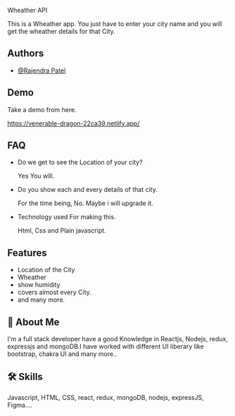 
Wheather API

This is a Wheather app. You just have to enter your city name and you will get the wheather details for that City.


## Authors

- [@Rajendra Patel](https://github.com/centauricoder01)


## Demo

Take a demo from here.

https://venerable-dragon-22ca39.netlify.app/

## FAQ

* Do we get to see the Location of your city?

   Yes You will.

* Do you show each and every details of that city.

   For the time being, No. Maybe i will upgrade it.

* Technology used For making this.

   Html, Css and Plain javascript.
## Features

- Location of the City
- Wheather
- show humidity
- covers almost every City.
- and many more.


## 🚀 About Me
I'm a full stack developer have a good Knowledge in Reactjs, Nodejs, redux, expressjs and mongoDB.I have worked with different UI liberary like bootstrap, chakra UI and many more.. 


## 🛠 Skills
Javascript, HTML, CSS, react, redux, mongoDB, nodejs, expressJS, Figma....

